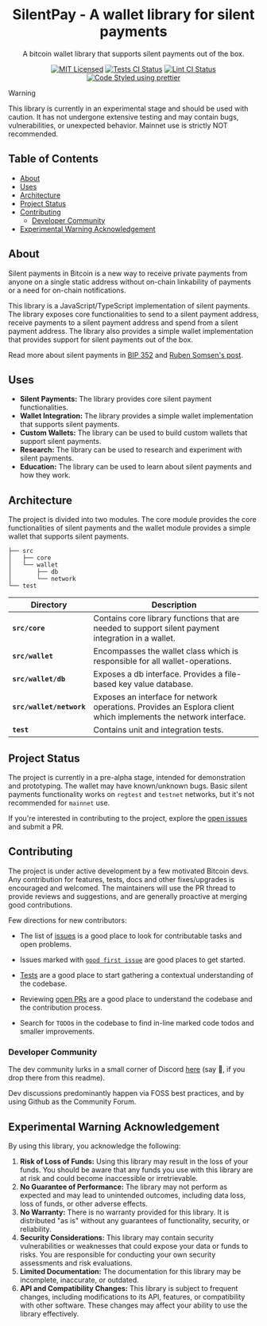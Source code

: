 <div align="center">

<h1>SilentPay - A wallet library for silent payments</h1>

<p>A bitcoin wallet library that supports silent payments out of the box.</p>

<p>
    <a href="https://github.com/Bitshala-Incubator/silent-pay/blob/main/LICENSE"><img alt="MIT Licensed" src="https://img.shields.io/badge/License-MIT-yellow.svg"/></a>
    <a href="https://github.com/Bitshala-Incubator/silent-pay/actions/workflows/test.yml"><img alt="Tests CI Status" src="https://github.com/Bitshala-Incubator/silent-pay/actions/workflows/test.yml/badge.svg"></a>
    <a href="https://github.com/Bitshala-Incubator/silent-pay/actions/workflows/lint.yml"><img alt="Lint CI Status" src="https://github.com/Bitshala-Incubator/silent-pay/actions/workflows/lint.yml/badge.svg"></a>
    <a href="https://github.com/prettier/prettier"><img alt="Code Styled using prettier" src="https://img.shields.io/badge/code_style-prettier-ff69b4.svg?style=flat-square"></a>
  </p>
</div>

> [!WARNING]
> This library is currently in an experimental stage and should be used with caution. It has not undergone extensive testing and may contain bugs, vulnerabilities, or unexpected behavior. Mainnet use is strictly NOT recommended.

## Table of Contents

- [About](#about)
- [Uses](#uses)
- [Architecture](#architecture)
- [Project Status](#project-status)
- [Contributing](#contributing)
  - [Developer Community](#developer-community)
- [Experimental Warning Acknowledgement](#experimental-warning-acknowledgement)

## About
Silent payments in Bitcoin is a new way to receive private payments from anyone on a single static address without on-chain linkability of payments or a need for on-chain notifications.

This library is a JavaScript/TypeScript implementation of silent payments. The library exposes core functionalities to send to a silent payment address, receive payments to a silent payment address and spend from a silent payment address.
The library also provides a simple wallet implementation that provides support for silent payments out of the box.

Read more about silent payments in [BIP 352](https://github.com/bitcoin/bips/pull/1458) and [Ruben Somsen's post](https://gist.github.com/RubenSomsen/c43b79517e7cb701ebf77eec6dbb46b8).

## Uses

- **Silent Payments:** The library provides core silent payment functionalities.
- **Wallet Integration:** The library provides a simple wallet implementation that supports silent payments.
- **Custom Wallets:** The library can be used to build custom wallets that support silent payments.
- **Research:** The library can be used to research and experiment with silent payments.
- **Education:** The library can be used to learn about silent payments and how they work.


## Architecture

The project is divided into two modules. The core module provides the core functionalities of silent payments and the wallet module provides a simple wallet that supports silent payments.

```console
├── src
│   ├── core
│   └── wallet
│       ├── db
│       └── network
└── test
```
| **Directory**        | **Description**                                                                                                  |
|----------------------|------------------------------------------------------------------------------------------------------------------|
| **`src/core`**       | Contains core library functions that are needed to support silent payment integration in a wallet.               |
| **`src/wallet`**     | Encompasses the wallet class which is responsible for all wallet-operations.                                     |
| **`src/wallet/db`**  | Exposes a db interface. Provides a file-based key value database.                                                |
| **`src/wallet/network`**  | Exposes an interface for network operations. Provides an Esplora client which implements the network interface.  |
| **`test`**           | Contains unit and integration tests.                                                                             |

## Project Status

The project is currently in a pre-alpha stage, intended for demonstration and prototyping. The wallet may have known/unknown bugs. Basic silent payments functionality works on `regtest` and `testnet` networks, but it's not recommended for `mainnet` use.

If you're interested in contributing to the project, explore the [open issues](https://github.com/Bitshala-Incubator/silent-pay/issues) and submit a PR.

## Contributing

The project is under active development by a few motivated Bitcoin devs. Any contribution for features, tests, docs and other fixes/upgrades is encouraged and welcomed. The maintainers will use the PR thread to provide reviews and suggestions, and are generally proactive at merging good contributions.

Few directions for new contributors:

- The list of [issues](https://github.com/Bitshala-Incubator/silent-pay/issues) is a good place to look for contributable tasks and open problems.

- Issues marked with [`good first issue`](https://github.com/Bitshala-Incubator/silent-pay/issues?q=is%3Aopen+is%3Aissue+label%3A%22good+first+issue%22) are good places to get started.

- [Tests](./test) are a good place to start gathering a contextual understanding of the codebase.

- Reviewing [open PRs](https://github.com/Bitshala-Incubator/silent-pay/pulls) are a good place to understand the codebase and the contribution process.

- Search for `TODO`s in the codebase to find in-line marked code todos and smaller improvements.

### Developer Community

The dev community lurks in a small corner of Discord [here](https://discord.gg/Rfyp2nRGj7) (say 👋, if you drop there from this readme).

Dev discussions predominantly happen via FOSS best practices, and by using Github as the Community Forum.

## Experimental Warning Acknowledgement

By using this library, you acknowledge the following:

1. **Risk of Loss of Funds:** Using this library may result in the loss of your funds. You should be aware that any funds you use with this library are at risk and could become inaccessible or irretrievable.
2. **No Guarantee of Performance:** The library may not perform as expected and may lead to unintended outcomes, including data loss, loss of funds, or other adverse effects.
3. **No Warranty:** There is no warranty provided for this library. It is distributed "as is" without any guarantees of functionality, security, or reliability.
4. **Security Considerations:** This library may contain security vulnerabilities or weaknesses that could expose your data or funds to risks. You are responsible for conducting your own security assessments and risk evaluations.
5. **Limited Documentation:** The documentation for this library may be incomplete, inaccurate, or outdated.
6. **API and Compatibility Changes:** This library is subject to frequent changes, including modifications to its API, features, or compatibility with other software. These changes may affect your ability to use the library effectively.